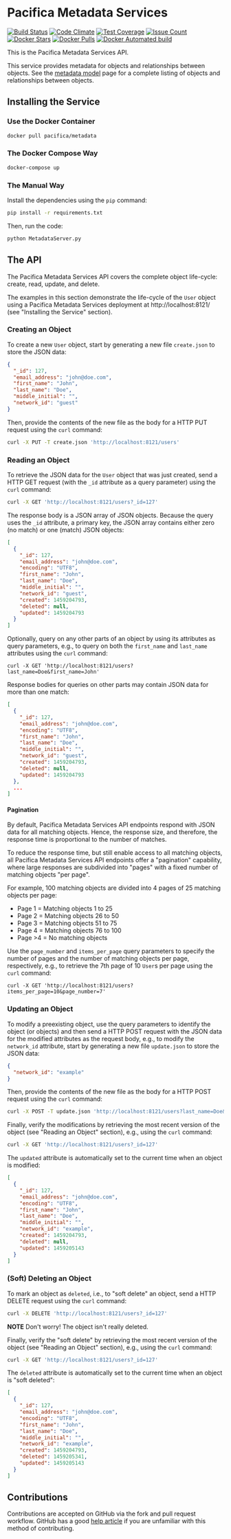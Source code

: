 # Pacifica Metadata Services
[![Build Status](https://travis-ci.org/pacifica/pacifica-metadata.svg?branch=master)](https://travis-ci.org/pacifica/pacifica-metadata)
[![Code Climate](https://codeclimate.com/github/pacifica/pacifica-metadata/badges/gpa.svg)](https://codeclimate.com/github/pacifica/pacifica-metadata)
[![Test Coverage](https://codeclimate.com/github/pacifica/pacifica-metadata/badges/coverage.svg)](https://codeclimate.com/github/pacifica/pacifica-metadata/coverage)
[![Issue Count](https://codeclimate.com/github/pacifica/pacifica-metadata/badges/issue_count.svg)](https://codeclimate.com/github/pacifica/pacifica-metadata)
[![Docker Stars](https://img.shields.io/docker/stars/pacifica/metadata.svg?maxAge=2592000)](https://cloud.docker.com/swarm/pacifica/repository/docker/pacifica/metadata/general)
[![Docker Pulls](https://img.shields.io/docker/pulls/pacifica/metadata.svg?maxAge=2592000)](https://cloud.docker.com/swarm/pacifica/repository/docker/pacifica/metadata/general)
[![Docker Automated build](https://img.shields.io/docker/automated/pacifica/metadata.svg?maxAge=2592000)](https://cloud.docker.com/swarm/pacifica/repository/docker/pacifica/metadata/builds)

This is the Pacifica Metadata Services API.

This service provides metadata for objects and relationships between objects.
See the [metadata model](METADATA_MODEL.md) page for a complete listing of
objects and relationships between objects.

## Installing the Service

### Use the Docker Container

```sh
docker pull pacifica/metadata
```

### The Docker Compose Way

```sh
docker-compose up
```

### The Manual Way

Install the dependencies using the `pip` command:

```sh
pip install -r requirements.txt
```

Then, run the code:

```sh
python MetadataServer.py
```

## The API

The Pacifica Metadata Services API covers the complete object life-cycle:
create, read, update, and delete.

The examples in this section demonstrate the life-cycle of the `User` object
using a Pacifica Metadata Services deployment at http://localhost:8121/ (see
"Installing the Service" section).

### Creating an Object

To create a new `User` object, start by generating a new file `create.json` to
store the JSON data:

```json
{
  "_id": 127,
  "email_address": "john@doe.com",
  "first_name": "John",
  "last_name": "Doe",
  "middle_initial": "",
  "network_id": "guest"
}
```

Then, provide the contents of the new file as the body for a HTTP PUT request
using the `curl` command:

```sh
curl -X PUT -T create.json 'http://localhost:8121/users'
```

### Reading an Object

To retrieve the JSON data for the `User` object that was just created, send a
HTTP GET request (with the `_id` attribute as a query parameter) using the
`curl` command:

```sh
curl -X GET 'http://localhost:8121/users?_id=127'
```

The response body is a JSON array of JSON objects.
Because the query uses the `_id` attribute, a primary key, the JSON array
contains either zero (no match) or one (match) JSON objects:

```json
[
  {
    "_id": 127,
    "email_address": "john@doe.com",
    "encoding": "UTF8",
    "first_name": "John",
    "last_name": "Doe",
    "middle_initial": "",
    "network_id": "guest",
    "created": 1459204793,
    "deleted": null,
    "updated": 1459204793
  }
]
```

Optionally, query on any other parts of an object by using its attributes as
query parameters, e.g., to query on both the `first_name` and `last_name`
attributes using the `curl` command:

```
curl -X GET 'http://localhost:8121/users?last_name=Doe&first_name=John'
```

Response bodies for queries on other parts may contain JSON data for more than
one match:

```json
[
  {
    "_id": 127,
    "email_address": "john@doe.com",
    "encoding": "UTF8",
    "first_name": "John",
    "last_name": "Doe",
    "middle_initial": "",
    "network_id": "guest",
    "created": 1459204793,
    "deleted": null,
    "updated": 1459204793
  },
  ...
]
```

#### Pagination

By default, Pacifica Metadata Services API endpoints respond with JSON data for
all matching objects.
Hence, the response size, and therefore, the response time is proportional to
the number of matches.

To reduce the response time, but still enable access to all matching objects,
all Pacifica Metadata Services API endpoints offer a "pagination" capability,
where large responses are subdivided into "pages" with a fixed number of
matching objects "per page".

For example, 100 matching objects are divided into 4 pages of 25 matching
objects per page:

* Page 1 = Matching objects 1 to 25
* Page 2 = Matching objects 26 to 50
* Page 3 = Matching objects 51 to 75
* Page 4 = Matching objects 76 to 100
* Page >4 = No matching objects

Use the `page_number` and `items_per_page` query parameters to specify the
number of pages and the number of matching objects per page, respectively, e.g.,
to retrieve the 7th page of 10 `User`s per page using the `curl` command:

```
curl -X GET 'http://localhost:8121/users?items_per_page=10&page_number=7'
```

### Updating an Object

To modify a preexisting object, use the query parameters to identify the object
(or objects) and then send a HTTP POST request with the JSON data for the
modified attributes as the request body, e.g., to modify the `network_id`
attribute, start by generating a new file `update.json` to store the JSON data:

```json
{
  "network_id": "example"
}
```

Then, provide the contents of the new file as the body for a HTTP POST request
using the `curl` command:

```sh
curl -X POST -T update.json 'http://localhost:8121/users?last_name=Doe&first_name=John'
```

Finally, verify the modifications by retrieving the most recent version of the
object (see "Reading an Object" section), e.g., using the `curl` command:

```sh
curl -X GET 'http://localhost:8121/users?_id=127'
```

The `updated` attribute is automatically set to the current time when an object
is modified:

```json
[
  {
    "_id": 127,
    "email_address": "john@doe.com",
    "encoding": "UTF8",
    "first_name": "John",
    "last_name": "Doe",
    "middle_initial": "",
    "network_id": "example",
    "created": 1459204793,
    "deleted": null,
    "updated": 1459205143
  }
]
```

### (Soft) Deleting an Object

To mark an object as `deleted`, i.e., to "soft delete" an object, send a HTTP
DELETE request using the `curl` command:

```sh
curl -X DELETE 'http://localhost:8121/users?_id=127'
```

**NOTE** Don't worry! The object isn't really deleted.

Finally, verify the "soft delete" by retrieving the most recent version of the
object (see "Reading an Object" section), e.g., using the `curl` command:

```sh
curl -X GET 'http://localhost:8121/users?_id=127'
```

The `deleted` attribute is automatically set to the current time when an object
is "soft deleted":

```json
[
  {
    "_id": 127,
    "email_address": "john@doe.com",
    "encoding": "UTF8",
    "first_name": "John",
    "last_name": "Doe",
    "middle_initial": "",
    "network_id": "example",
    "created": 1459204793,
    "deleted": 1459205341,
    "updated": 1459205143
  }
]
```

## Contributions

Contributions are accepted on GitHub via the fork and pull request workflow.
GitHub has a good [help article](https://help.github.com/articles/using-pull-requests/)
if you are unfamiliar with this method of contributing.
